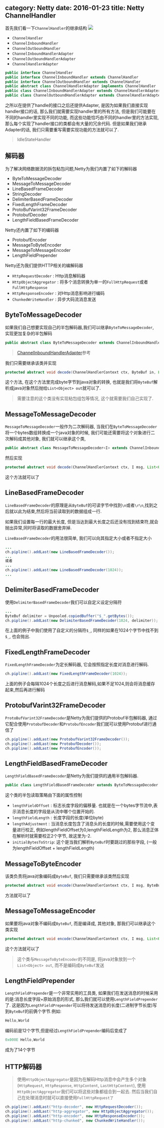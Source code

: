 category: Netty
date: 2016-01-23
title: Netty ChannelHandler
---
首先我们看一下`ChannelHandler`的继承结构
![](https://raw.githubusercontent.com/ming15/blog-website/images/netty/netty%20ChannelHadler.jpg)
* `ChannelHandler`
* `ChannelInboundHandler`
* `ChannelOutboundHandler`
* `ChannelInboundHandlerAdapter`
* `ChannelOutboundHandlerAdapter`
* `ChannelHandlerAdapter`

```java
public interface ChannelHandler
public interface ChannelInboundHandler extends ChannelHandler
public interface ChannelOutboundHandler extends ChannelHandler
public abstract class ChannelHandlerAdapter implements ChannelHandler
public class ChannelInboundHandlerAdapter extends ChannelHandlerAdapter implements ChannelInboundHandler
public class ChannelOutboundHandlerAdapter extends ChannelHandlerAdapter implements ChannelOutboundHandler
```
之所以在提供了handle的接口之后还提供Adapter, 是因为如果我们直接实现handler接口的话, 那么我们就需要实现handler里的所有方法, 但是我们可能要在不同的handler里实现不同的功能, 而这些功能恰巧由不同的handler里的方法实现, 那么每个实现了handler接口的类都会有大量的冗余代码. 但是如果我们继承Adapter的话, 我们只需要重写需要实现功能的方法就可以了.

> IdleStateHandler



## 解码器
为了解决网络数据流的拆包粘包问题,Netty为我们内置了如下的解码器
* ByteToMessageDecoder
* MessageToMessageDecoder
* LineBasedFrameDecoder
* StringDecoder
* DelimiterBasedFrameDecoder
* FixedLengthFrameDecoder
* ProtoBufVarint32FrameDecoder
* ProtobufDecoder
* LengthFieldBasedFrameDecoder

Netty还内置了如下的编码器
* ProtobufEncoder
* MessageToByteEncoder
* MessageToMessageEncoder
* LengthFieldPrepender

Netty还为我们提供HTTP相关的编解码器
* `HttpRequestDecoder` : Http消息解码器
* `HttpObjectAggregator` : 将多个消息转换为单一的`FullHttpRequest`或者`FullHttpResponse`
* `HttpResponseEncoder` : 对Http消息影响进行编码
* `ChunkedWriteHandler` : 异步大码流消息发送


## ByteToMessageDecoder
如果我们自己想要实现自己的半包解码器,我们可以继承`ByteToMessageDecoder`, 实现更加复杂的半包解码
```java
public abstract class ByteToMessageDecoder extends ChannelInboundHandlerAdapter
```
> [ChannelInboundHandlerAdapter]()参考

我们只需要继承该类并实现
```java
protected abstract void decode(ChannelHandlerContext ctx, ByteBuf in, List<Object> out) throws Exception;
```
这个方法, 在这个方法里完成byte字节到java对象的转换, 也就是我们将`ByteBuf`解析成java对象然后抛给`List<Object> out`就可以了.
> 需要注意的这个类没有实现粘包组包等情况, 这个就需要我们自己实现了.

## MessageToMessageDecoder
`MessageToMessageDecoder`一般作为二次解码器, 当我们在`ByteToMessageDecoder`将一个bytes数组转换成一个java对象的时候, 我们可能还需要将这个对象进行二次解码成其他对象, 我们就可以继承这个类,
```java
public abstract class MessageToMessageDecoder<I> extends ChannelInboundHandlerAdapter
```
然后实现
```java
protected abstract void decode(ChannelHandlerContext ctx, I msg, List<Object> out) throws Exception;
```
这个方法就可以了

## LineBasedFrameDecoder
`LineBasedFrameDecoder`的原理是从`ByteBuf`的可读字节中找到`\n`或者`\r\n`,找到之后就以此为结束,然后将当前读取到的数据组成一行.

如果我们设置每一行的最大长度, 但是当达到最大长度之后还没有找到结束符,就会抛出异常,同时将读取的数据舍弃掉.

`LineBasedFrameDecoder`的用法很简单, 我们可以向其指定大小或者不指定大小
```java
...
ch.pipline().addLast(new LineBasedFrameDecoder());
...
或者
...
ch.pipline().addLast(new LineBasedFrameDecoder(1024));
...
```

## DelimiterBasedFrameDecoder
使用`DelimiterBasedFrameDecoder`我们可以自定义设定分隔符
```java
...
ByteBuf delimiter = Unpooled.copiedBuffer("$_".getBytes());
ch.pipline().addLast(new DelimiterBasedFrameDecoder(1024, delimiter));
```
在上面的例子中我们使用了自定义的分隔符`$_`, 同样的如果在1024个字节中找不到`$_`, 也会抛出.

## FixedLengthFrameDecoder
`FixedLengthFrameDecoder`为定长解码器, 它会按照指定长度对消息进行解码.
```java
ch.pipline().addLast(new FixedLengthFrameDecoder(1024));
```
上面的例子会每隔1024个长度之后进行消息解码,如果不足1024,则会将消息缓存起来,然后再进行解码

## ProtobufVarint32FrameDecoder
`ProtoBufVarint32FrameDecoder`是Netty为我们提供的Protobuf半包解码器, 通过它配合使用`ProtobufDecoder`和`ProtobufEncoder`我们就可以使用Protobuf进行通信了
```java
ch.pipline().addLast(new ProtobufVarint32FrameDecoder());
ch.pipline().addLast(new ProtobufDecoder());
ch.pipline().addLast(new ProtobufEncoder());
```

## LengthFieldBasedFrameDecoder
`LengthFieldBasedFrameDecoder`是Netty为我们提供的通用半包解码器.
```java
public class LengthFieldBasedFrameDecoder extends ByteToMessageDecoder
```
这个类的半包读取策略由下面的属性控制
* `lengthFieldOffset` : 标志长度字段的偏移量. 也就是在一个bytes字节流中,表示消息长度的字段是从流中哪个位置开始的.
* `lengthFieldLength` : 长度字段的长度(单位byte)
* `lengthAdjustment` : 当消息长度包含了消息头的长度的时候,需要使用这个变量进行校正, 例如lengthFieldOffset为0,lengthFieldLength为2, 那么消息正体在解析时就需要校正2个字节, 故这里为-2.
* `initialBytesToStrip`: 这个是当我们解析`ByteBuf`时要跳过的那些字段, (一般为lengthFieldOffset + lengthFieldLength)

## MessageToByteEncoder
该类负责将java对象编码成`ByteBuf`, 我们只需要继承该类然后实现
```java
protected abstract void encode(ChannelHandlerContext ctx, I msg, ByteBuf out) throws Exception;
```
方法就可以了

## MessageToMessageEncoder
如果要将java对象不编码成`ByteBuf`, 而是编译成, 其他对象, 那我们可以继承这个类实现
```java
protected abstract void encode(ChannelHandlerContext ctx, I msg, List<Object> out) throws Exception;
```
这个方法就可以了

> 这个类与`MessageToByteEncoder`的不同是, 将java对象放到一个`List<Object> out`, 而不是编码成`ByteBuf`发送

## LengthFieldPrepender
`LengthFieldPrepender`是一个非常实用的工具类, 如果我们在发送消息的时候采用的是:消息长度字段+原始消息的形式, 那么我们就可以使用`LengthFieldPrepender`了. 这是因为`LengthFieldPrepender`可以将待发送消息的长度(二进制字节长度)写到`ByteBuf`的前俩个字节.例如:
```java
Hello,World
```
编码前是12个字节,但是经过`LengthFieldPrepender`编码后变成了
```java
0x000E Hello,World
```
成为了14个字节

## HTTP解码器

> 使用`HttpObjectAggregator`是因为在解码Http消息中会产生多个对象(`HttpRequest`, `HttpResponse`, `HttpContent`, `LastHttpContent`), 使用`HttpObjectAggregator`我们可以将这些对象都组合到一起去. 然后当我们自己在处理消息时就可以直接使用`FullHttpRequest了`


```java
ch.pipline().addLast("http-decoder", new HttpRequestDecoder());
ch.pipline().addLast("http-aggregator", new HttpObjectAggregator());
ch.pipline().addLast("http-encoder", new HttpResponseEncoder());
ch.pipline().addLast("http-chunked", new ChunkedWriteHandler());
```

